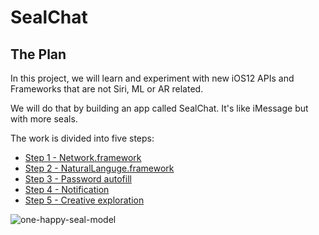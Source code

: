 # SealChat

## The Plan

In this project, we will learn and experiment with new iOS12 APIs and Frameworks that are not Siri, ML or AR related.

We will do that by building an app called SealChat. It's like iMessage but with more seals.

The work is divided into five steps:
- [Step 1 - Network.framework](https://github.com/SwiftIsland/SealChat/blob/master/SealChat/Step1%20-%20Network/README.md)
- [Step 2 - NaturalLanguge.framework](https://github.com/SwiftIsland/SealChat/blob/master/SealChat/Step2%20-%20NaturalLanguage/README.md)
- [Step 3 - Password autofill](https://github.com/SwiftIsland/SealChat/blob/master/SealChat/Step3%20-%20Autofill/README.md)
- [Step 4 - Notification](https://github.com/SwiftIsland/SealChat/blob/master/SealChat/Step4%20-%20Notifications/README.md)
- [Step 5 - Creative exploration](https://github.com/SwiftIsland/SealChat/blob/master/SealChat/Step5%20-%20Creative/README.md)

![one-happy-seal-model](https://user-images.githubusercontent.com/889949/42278829-4215751e-7f9c-11e8-9144-c47007f5af6b.jpg)
